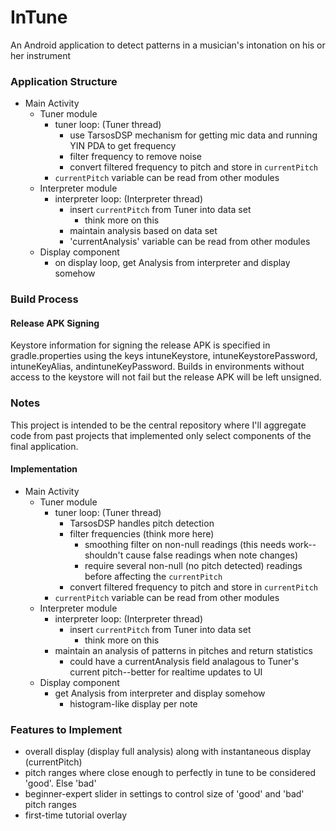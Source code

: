 # InTune
An Android application to detect patterns in a musician's intonation on his or her instrument


### Application Structure
* Main Activity
  * Tuner module
    * tuner loop: (Tuner thread)
      * use TarsosDSP mechanism for getting mic data and running YIN PDA to get frequency
      * filter frequency to remove noise
      * convert filtered frequency to pitch and store in `currentPitch`
    * `currentPitch` variable can be read from other modules
  * Interpreter module
    * interpreter loop: (Interpreter thread)
      * insert `currentPitch` from Tuner into data set
        * think more on this
      * maintain analysis  based on data set
      * 'currentAnalysis' variable can be read from other modules
  * Display component
    * on display loop, get Analysis from interpreter and display somehow


### Build Process

#### Release APK Signing
Keystore information for signing the release APK is specified in gradle.properties using the keys
intuneKeystore, intuneKeystorePassword, intuneKeyAlias, andintuneKeyPassword. Builds in environments
without access to the keystore will not fail but the release APK will be left unsigned.


### Notes
This project is intended to be the central repository where I'll aggregate code from past projects that implemented only select components of the final application.

#### Implementation
* Main Activity
  * Tuner module
    * tuner loop: (Tuner thread)
      * TarsosDSP handles pitch detection
      * filter frequencies (think more here)
        * smoothing filter on non-null readings (this needs work--shouldn't cause false readings when note changes)
        * require several non-null (no pitch detected) readings before affecting the `currentPitch`
      * convert filtered frequency to pitch and store in `currentPitch`
    * `currentPitch` variable can be read from other modules
  * Interpreter module
    * interpreter loop: (Interpreter thread)
      * insert `currentPitch` from Tuner into data set
        * think more on this
    * maintain an analysis of patterns in pitches and return statistics
      * could have a currentAnalysis field analagous to Tuner's current pitch--better for realtime updates to UI
  * Display component
    * get Analysis from interpreter and display somehow
      * histogram-like display per note


### Features to Implement
* overall display (display full analysis) along with instantaneous display (currentPitch)
* pitch ranges where close enough to perfectly in tune to be considered 'good'. Else 'bad'
* beginner-expert slider in settings to control size of 'good' and 'bad' pitch ranges
* first-time tutorial overlay
